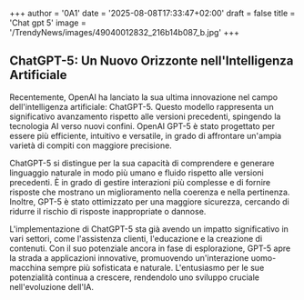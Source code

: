+++
author = '0A1'
date = '2025-08-08T17:33:47+02:00'
draft = false
title = 'Chat gpt 5'
image = '/TrendyNews/images/49040012832_216b14b087_b.jpg'
+++

## ChatGPT-5: Un Nuovo Orizzonte nell'Intelligenza Artificiale

Recentemente, OpenAI ha lanciato la sua ultima innovazione nel campo dell'intelligenza artificiale: ChatGPT-5. Questo modello rappresenta un significativo avanzamento rispetto alle versioni precedenti, spingendo la tecnologia AI verso nuovi confini. OpenAI GPT-5 è stato progettato per essere più efficiente, intuitivo e versatile, in grado di affrontare un'ampia varietà di compiti con maggiore precisione.

ChatGPT-5 si distingue per la sua capacità di comprendere e generare linguaggio naturale in modo più umano e fluido rispetto alle versioni precedenti. È in grado di gestire interazioni più complesse e di fornire risposte che mostrano un miglioramento nella coerenza e nella pertinenza. Inoltre, GPT-5 è stato ottimizzato per una maggiore sicurezza, cercando di ridurre il rischio di risposte inappropriate o dannose.

L'implementazione di ChatGPT-5 sta già avendo un impatto significativo in vari settori, come l'assistenza clienti, l'educazione e la creazione di contenuti. Con il suo potenziale ancora in fase di esplorazione, GPT-5 apre la strada a applicazioni innovative, promuovendo un'interazione uomo-macchina sempre più sofisticata e naturale. L'entusiasmo per le sue potenzialità continua a crescere, rendendolo uno sviluppo cruciale nell'evoluzione dell'IA.